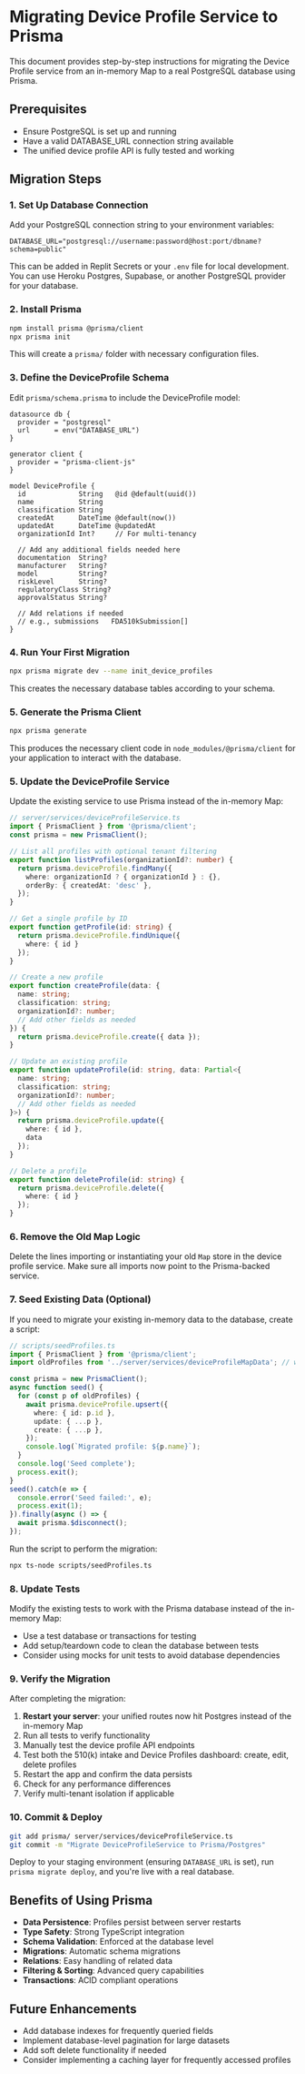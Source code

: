 # Migrating Device Profile Service to Prisma

This document provides step-by-step instructions for migrating the Device Profile service from an in-memory Map to a real PostgreSQL database using Prisma.

## Prerequisites

- Ensure PostgreSQL is set up and running
- Have a valid DATABASE_URL connection string available
- The unified device profile API is fully tested and working

## Migration Steps

### 1. Set Up Database Connection

Add your PostgreSQL connection string to your environment variables:

```
DATABASE_URL="postgresql://username:password@host:port/dbname?schema=public"
```

This can be added in Replit Secrets or your `.env` file for local development. You can use Heroku Postgres, Supabase, or another PostgreSQL provider for your database.

### 2. Install Prisma

```bash
npm install prisma @prisma/client
npx prisma init
```

This will create a `prisma/` folder with necessary configuration files.

### 3. Define the DeviceProfile Schema

Edit `prisma/schema.prisma` to include the DeviceProfile model:

```prisma
datasource db {
  provider = "postgresql"
  url      = env("DATABASE_URL")
}

generator client {
  provider = "prisma-client-js"
}

model DeviceProfile {
  id             String   @id @default(uuid())
  name           String
  classification String
  createdAt      DateTime @default(now())
  updatedAt      DateTime @updatedAt
  organizationId Int?     // For multi-tenancy
  
  // Add any additional fields needed here
  documentation  String?
  manufacturer   String?
  model          String?
  riskLevel      String?
  regulatoryClass String?
  approvalStatus String?
  
  // Add relations if needed
  // e.g., submissions   FDA510kSubmission[]
}
```

### 4. Run Your First Migration

```bash
npx prisma migrate dev --name init_device_profiles
```

This creates the necessary database tables according to your schema.

### 5. Generate the Prisma Client

```bash
npx prisma generate
```

This produces the necessary client code in `node_modules/@prisma/client` for your application to interact with the database.

### 5. Update the DeviceProfile Service

Update the existing service to use Prisma instead of the in-memory Map:

```typescript
// server/services/deviceProfileService.ts
import { PrismaClient } from '@prisma/client';
const prisma = new PrismaClient();

// List all profiles with optional tenant filtering
export function listProfiles(organizationId?: number) {
  return prisma.deviceProfile.findMany({
    where: organizationId ? { organizationId } : {},
    orderBy: { createdAt: 'desc' },
  });
}

// Get a single profile by ID
export function getProfile(id: string) {
  return prisma.deviceProfile.findUnique({ 
    where: { id } 
  });
}

// Create a new profile
export function createProfile(data: {
  name: string;
  classification: string;
  organizationId?: number;
  // Add other fields as needed
}) {
  return prisma.deviceProfile.create({ data });
}

// Update an existing profile
export function updateProfile(id: string, data: Partial<{
  name: string;
  classification: string;
  organizationId?: number;
  // Add other fields as needed
}>) {
  return prisma.deviceProfile.update({ 
    where: { id }, 
    data 
  });
}

// Delete a profile
export function deleteProfile(id: string) {
  return prisma.deviceProfile.delete({ 
    where: { id } 
  });
}
```

### 6. Remove the Old Map Logic

Delete the lines importing or instantiating your old `Map` store in the device profile service. Make sure all imports now point to the Prisma-backed service.

### 7. Seed Existing Data (Optional)

If you need to migrate your existing in-memory data to the database, create a script:

```typescript
// scripts/seedProfiles.ts
import { PrismaClient } from '@prisma/client';
import oldProfiles from '../server/services/deviceProfileMapData'; // wherever you export your Map data

const prisma = new PrismaClient();
async function seed() {
  for (const p of oldProfiles) {
    await prisma.deviceProfile.upsert({
      where: { id: p.id },
      update: { ...p },
      create: { ...p },
    });
    console.log(`Migrated profile: ${p.name}`);
  }
  console.log('Seed complete');
  process.exit();
}
seed().catch(e => {
  console.error('Seed failed:', e);
  process.exit(1);
}).finally(async () => {
  await prisma.$disconnect();
});
```

Run the script to perform the migration:

```bash
npx ts-node scripts/seedProfiles.ts
```

### 8. Update Tests

Modify the existing tests to work with the Prisma database instead of the in-memory Map:

- Use a test database or transactions for testing
- Add setup/teardown code to clean the database between tests
- Consider using mocks for unit tests to avoid database dependencies

### 9. Verify the Migration

After completing the migration:

1. **Restart your server**: your unified routes now hit Postgres instead of the in-memory Map
2. Run all tests to verify functionality
3. Manually test the device profile API endpoints
4. Test both the 510(k) intake and Device Profiles dashboard: create, edit, delete profiles
5. Restart the app and confirm the data persists
6. Check for any performance differences
7. Verify multi-tenant isolation if applicable

### 10. Commit & Deploy

```bash
git add prisma/ server/services/deviceProfileService.ts
git commit -m "Migrate DeviceProfileService to Prisma/Postgres"
```

Deploy to your staging environment (ensuring `DATABASE_URL` is set), run `prisma migrate deploy`, and you're live with a real database.

## Benefits of Using Prisma

- **Data Persistence**: Profiles persist between server restarts
- **Type Safety**: Strong TypeScript integration
- **Schema Validation**: Enforced at the database level
- **Migrations**: Automatic schema migrations
- **Relations**: Easy handling of related data
- **Filtering & Sorting**: Advanced query capabilities
- **Transactions**: ACID compliant operations

## Future Enhancements

- Add database indexes for frequently queried fields
- Implement database-level pagination for large datasets
- Add soft delete functionality if needed
- Consider implementing a caching layer for frequently accessed profiles